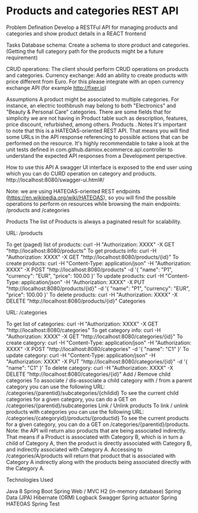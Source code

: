 # Products and categories REST API
Problem Defination
Develop a RESTFul API for managing products and categories and show product details in a
REACT frontend

Tasks
Database schema: Create a schema to store product and categories. (Getting the full category path for
the products might be a future requirement)

CRUD operations: The client should perform CRUD operations on products and categories.
Currency exchange: Add an ability to create products with price different from Euro. For this please
integrate with an open currency exchange API (for example http://fixer.io)

Assumptions
A product might be associated to multiple categories. For instance, an electric toothbrush may belong to both "Electronics" and "Beauty & Personal Care" categories.
There are some fields that for simplicity we are not having in Product table such as description, features, price discount, refurbished, among others.
Products . 
Notes
It's important to note that this is a HATEOAS-oriented REST API. That means you will find some URLs in the API response referencing to possible actions that can be performed on the resource. It's highly recommendable to take a look at the unit tests defined in com.github.damiox.ecommerce.api.controller to understand the expected API responses from a Development perspective.

How to use this API
A swagger UI interface is exposed to the end user using which you can do CURD operation on category and products.
http://localhost:8080/swagger-ui.html#/

Note: we are using HATEOAS-oriented REST endpoints (https://en.wikipedia.org/wiki/HATEOAS), 
so you will find the possible operations to perform on resources while browsing the main 
endpoints: /products and /categories 

Products
The list of Products is always a paginated result for scalability.

URL: /products

To get (paged) list of products: curl -H "Authorization: XXXX" -X GET "http://localhost:8080/products"
To get products info: curl -H "Authorization: XXXX" -X GET "http://localhost:8080/products/{id}"
To create products: curl -H "Content-Type: application/json" -H "Authorization: XXXX" -X POST "http://localhost:8080/products" -d '{ "name": "P1", "currency": "EUR", "price": 100.00 }'
To update products: curl -H "Content-Type: application/json" -H "Authorization: XXXX" -X PUT "http://localhost:8080/products/{id}" -d '{ "name": "P1", "currency": "EUR", "price": 100.00 }'
To delete products: curl -H "Authorization: XXXX" -X DELETE "http://localhost:8080/products/{id}"
Categories

URL: /categories

To get list of categories: curl -H "Authorization: XXXX" -X GET "http://localhost:8080/categories"
To get category info: curl -H "Authorization: XXXX" -X GET "http://localhost:8080/categories/{id}"
To create category: curl -H "Content-Type: application/json" -H "Authorization: XXXX" -X POST "http://localhost:8080/categories" -d '{ "name": "C1" }'
To update category: curl -H "Content-Type: application/json" -H "Authorization: XXXX" -X PUT "http://localhost:8080/categories/{id}" -d '{ "name": "C1" }'
To delete category: curl -H "Authorization: XXXX" -X DELETE "http://localhost:8080/categories/{id}"
Add / Remove child categories
To associate / dis-associate a child category with / from a parent category you can use the following URL: /categories/{parentid}/subcategories/{childid}
To see the current child categories for a given category, you can do a GET on /categories/{parentid}/subcategories
Link / Unlink products
To link / unlink products with categories you can use the following URL: /categories/{categoryid}/products/{productid}
To see the current products for a given category, you can do a GET on /categories/{parentid}/products. Note: the API will return also products that are being associated indirectly. That means if a Product is associated with Category B, which is in turn a child of Category A, then the product is directly associated with Category B, and indirectly associated with Category A. Accessing to /categories/A/products will return that product that is associated with Category A indirectly along with the products being associated directly with the Category A.

Technologies Used 

Java 8 
Spring Boot 
Spring Web / MVC 
H2 (in-memory database) 
Spring Data (JPA) 
Hibernate (ORM) 
Logback 
Swagger 
Spring actuator 
Spring HATEOAS 
Spring Test 

